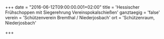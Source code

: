 +++
date = "2016-06-12T09:00:00.001+02:00"
title = 'Hessischer Frühschoppen mit Siegerehrung Vereinspokalschießen'
ganztaegig = 'false'
verein = 'Schützenverein Bremthal / Niederjosbach'
ort = 'Schützenraum, Niederjosbach'

+++

      